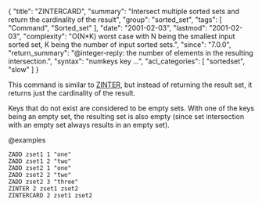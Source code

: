 {
  "title": "ZINTERCARD",
  "summary": "Intersect multiple sorted sets and return the cardinality of the result",
  "group": "sorted_set",
  "tags": [
    "Command",
    "Sorted_set"
  ],
  "date": "2001-02-03",
  "lastmod": "2001-02-03",
  "complexity": "O(N*K) worst case with N being the smallest input sorted set, K being the number of input sorted sets.",
  "since": "7.0.0",
  "return_summary": "@integer-reply: the number of elements in the resulting intersection.",
  "syntax": "numkeys key ...",
  "acl_categories": [
    "sortedset",
    "slow"
  ]
}

This command is similar to [ZINTER](/commands/zinter), but instead of returning the result set, it returns just the cardinality of the result.

Keys that do not exist are considered to be empty sets.
With one of the keys being an empty set, the resulting set is also empty (since set intersection with an empty set always results in an empty set).

@examples

```cli
ZADD zset1 1 "one"
ZADD zset1 2 "two"
ZADD zset2 1 "one"
ZADD zset2 2 "two"
ZADD zset2 3 "three"
ZINTER 2 zset1 zset2
ZINTERCARD 2 zset1 zset2
```

